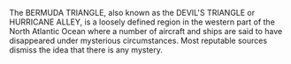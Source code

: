 The BERMUDA TRIANGLE, also known as the DEVIL'S TRIANGLE or HURRICANE ALLEY, is a loosely defined region in the western part of the North Atlantic Ocean where a number of aircraft and ships are said to have disappeared under mysterious circumstances. Most reputable sources dismiss the idea that there is any mystery.
